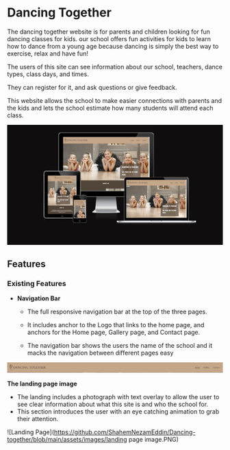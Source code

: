 # Dancing Together

The dancing together website is for parents and children looking for fun dancing classes for kids.
our school offers fun activities for kids to learn how to dance from a young age because dancing is simply the best way to exercise, relax and have fun!

The users of this site can see information about our school, teachers, dance types, class days, and times.

They can register for it, and ask questions or give feedback.

This website allows the school to make easier connections with parents and the kids and lets the school estimate how many students will attend each class.

![Responsice Mockup](https://github.com/ShahemNezamEddin/Dancing-together/blob/main/assets/images/dance-together-mockup.PNG)

## Features 

### Existing Features

- __Navigation Bar__

  - The full responsive navigation bar at the top of the three pages.
  
  - It includes anchor to the Logo that links to the home page, and anchors for the Home page, Gallery page, and Contact page.

  - The navigation bar shows the users the name of the school and it macks the navigation between different pages easy 

![Nav Bar](https://github.com/ShahemNezamEddin/Dancing-together/blob/main/assets/images/nav.PNG)

__The landing page image__

  - The landing includes a photograph with text overlay to allow the user to see clear information about what this site is and who the school for. 
  - This section introduces the user with an eye catching animation to grab their attention.

![Landing Page](https://github.com/ShahemNezamEddin/Dancing-together/blob/main/assets/images/landing page image.PNG)
